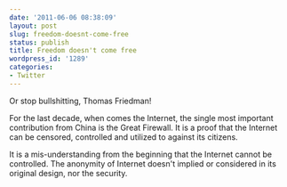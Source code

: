 ```yaml
---
date: '2011-06-06 08:38:09'
layout: post
slug: freedom-doesnt-come-free
status: publish
title: Freedom doesn't come free
wordpress_id: '1289'
categories:
- Twitter
---
```


Or stop bullshitting, Thomas Friedman!

For the last decade, when comes the Internet, the single most important contribution from China is the Great Firewall. It is a proof that the Internet can be censored, controlled and utilized to against its citizens.

It is a mis-understanding from the beginning that the Internet cannot be controlled. The anonymity of Internet doesn't implied or considered in its original design, nor the security.
